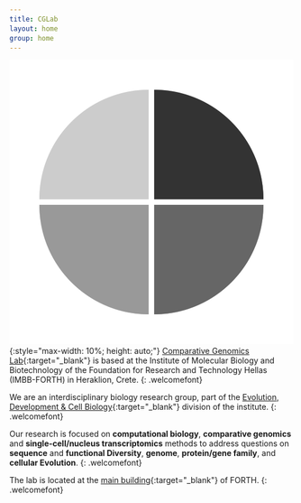 ```yaml
---
title: CGLab
layout: home
group: home
---
```


<!-- ## CGLab @ IMBB-FORTH <br> -->
![CGLab logo](static/img/logo/cglab_logo.svg){:style="max-width: 10%; height: auto;"}
[Comparative Genomics Lab](https://www.imbb.forth.gr/en/research/Alexandros-Pittis.62/){:target="_blank"} is based at the Institute of Molecular Biology and Biotechnology of the Foundation for Research and Technology Hellas (IMBB-FORTH) in Heraklion, Crete.
{: .welcomefont} 

We are an interdisciplinary biology research group, part of the [Evolution, Development & Cell Biology](https://www.imbb.forth.gr/en/research/lab-Evolution-Development-Cell-Biology.4/){:target="_blank"} division of the institute.
{: .welcomefont}

Our research is focused on **computational biology**, **comparative genomics** and **single-cell/nucleus transcriptomics** methods to address questions on **sequence** and **functional Diversity**, **genome**, **protein/gene family**, and **cellular Evolution**.
{: .welcomefont}

The lab is located at the [main building](https://maps.app.goo.gl/8AmNF7YQPdxtm8mK7){:target="_blank"} of FORTH.
{: .welcomefont}
